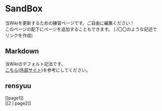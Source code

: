 # SandBox
当Wikiを更新するための練習ページです。ご自由に編集ください！  
このページの配下にページを追加することもできます。 (./〇〇のような記述でリンクを作成)  

## Markdown
当Wikiのデフォルト記法です。  
[こちら(外部サイト)](https://www.markdown.jp/what-is-markdown/)を参考にしてください。  

## rensyuu

[[page1]]  
[[2 | page2]]  